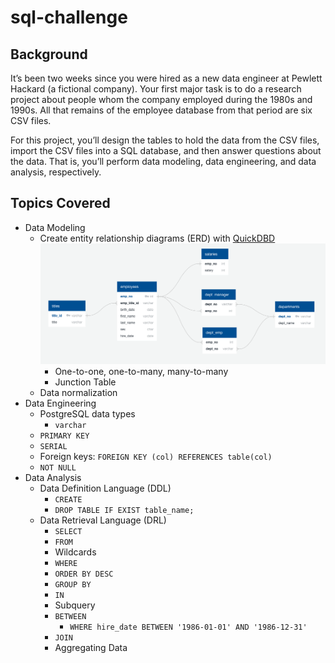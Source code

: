 # sql-challenge

## Background
It’s been two weeks since you were hired as a new data engineer at Pewlett Hackard (a fictional company). Your first major task is to do a research project about people whom the company employed during the 1980s and 1990s. All that remains of the employee database from that period are six CSV files.

For this project, you’ll design the tables to hold the data from the CSV files, import the CSV files into a SQL database, and then answer questions about the data. That is, you’ll perform data modeling, data engineering, and data analysis, respectively.

## Topics Covered
- Data Modeling
    - Create entity relationship diagrams (ERD) with [QuickDBD](https://www.quickdatabasediagrams.com/)
    ![ERD Diagram](EmployeeSQL/ERD%20screenshot.png)
        - One-to-one, one-to-many, many-to-many
        - Junction Table
    - Data normalization
- Data Engineering
    - PostgreSQL data types
        - `varchar`
    - `PRIMARY KEY`
    - `SERIAL`
    - Foreign keys: `FOREIGN KEY (col) REFERENCES table(col)`
    - `NOT NULL`
- Data Analysis
    - Data Definition Language (DDL)
        - `CREATE`
        - `DROP TABLE IF EXIST table_name;`
    - Data Retrieval Language (DRL)
        - `SELECT`
        - `FROM`
        - Wildcards
        - `WHERE`
        - `ORDER BY DESC`
        - `GROUP BY`
        - `IN`
        - Subquery
        - `BETWEEN`
            - `WHERE hire_date BETWEEN '1986-01-01' AND '1986-12-31'`
        - `JOIN`
        - Aggregating Data